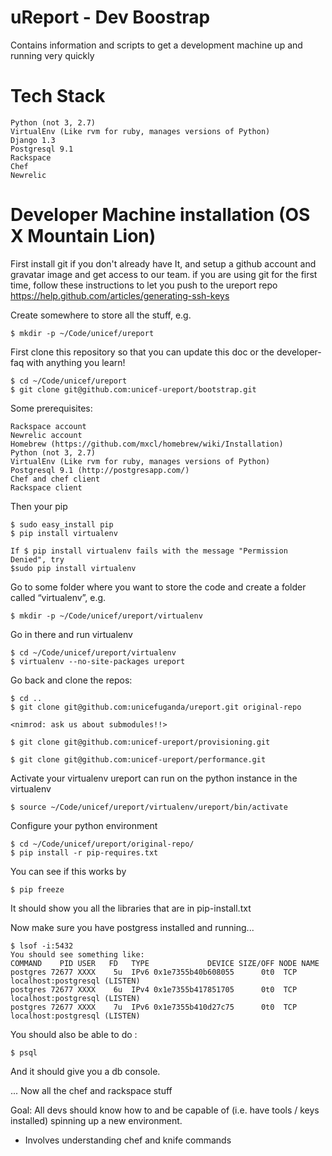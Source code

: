 # uReport - Dev Boostrap

Contains information and scripts to get a development machine up and running very quickly

# Tech Stack

    Python (not 3, 2.7)
    VirtualEnv (Like rvm for ruby, manages versions of Python)
    Django 1.3
    Postgresql 9.1
    Rackspace
    Chef
    Newrelic


# Developer Machine installation (OS X Mountain Lion)

First install git if you don't already have It, and setup a github account and gravatar image and get access to our team.
if you are using git for the first time, follow these instructions to let you push to the ureport repo https://help.github.com/articles/generating-ssh-keys

Create somewhere to store all the stuff, e.g.

    $ mkdir -p ~/Code/unicef/ureport

First clone this repository so that you can update this doc or the developer-faq with anything you learn!

    $ cd ~/Code/unicef/ureport    
    $ git clone git@github.com:unicef-ureport/bootstrap.git


Some prerequisites:
    
    Rackspace account
    Newrelic account
    Homebrew (https://github.com/mxcl/homebrew/wiki/Installation)
    Python (not 3, 2.7)
    VirtualEnv (Like rvm for ruby, manages versions of Python)
    Postgresql 9.1 (http://postgresapp.com/)
    Chef and chef client
    Rackspace client

Then your pip

    $ sudo easy_install pip
    $ pip install virtualenv

    If $ pip install virtualenv fails with the message "Permission Denied", try
    $sudo pip install virtualenv

Go to some folder where you want to store the code and create a folder called “virtualenv”, e.g.

    $ mkdir -p ~/Code/unicef/ureport/virtualenv

Go in there and run virtualenv

    $ cd ~/Code/unicef/ureport/virtualenv
    $ virtualenv --no-site-packages ureport
    
Go back and clone the repos:

    $ cd ..
    $ git clone git@github.com:unicefuganda/ureport.git original-repo
    
    <nimrod: ask us about submodules!!>
    
    $ git clone git@github.com:unicef-ureport/provisioning.git
    
    $ git clone git@github.com:unicef-ureport/performance.git

Activate your virtualenv ureport can run on the python instance in the virtualenv

    $ source ~/Code/unicef/ureport/virtualenv/ureport/bin/activate
    
Configure your python environment     
    
    $ cd ~/Code/unicef/ureport/original-repo/
    $ pip install -r pip-requires.txt
    
You can see if this works by 

    $ pip freeze
    
It should show you all the libraries that are in pip-install.txt

Now make sure you have postgress installed and running...

    $ lsof -i:5432
    You should see something like:
    COMMAND    PID USER   FD   TYPE             DEVICE SIZE/OFF NODE NAME
    postgres 72677 XXXX    5u  IPv6 0x1e7355b40b608055      0t0  TCP
    localhost:postgresql (LISTEN)
    postgres 72677 XXXX    6u  IPv4 0x1e7355b417851705      0t0  TCP
    localhost:postgresql (LISTEN)
    postgres 72677 XXXX    7u  IPv6 0x1e7355b410d27c75      0t0  TCP
    localhost:postgresql (LISTEN)
    
    
You should also be able to do :

    $ psql
    
And it should give you a db console.


... Now all the chef and rackspace stuff

Goal: All devs should know how to and be capable of (i.e. have tools / keys installed) spinning up a new environment.

- Involves understanding chef and knife commands
    
